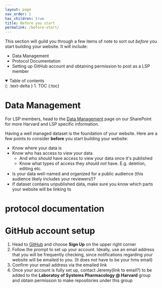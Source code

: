 ```yaml
---
layout: page
nav_order: 1
has_children: true
title: Before you start
permalink: /before-start/
---
```


This section will guild you through a few items of note to sort out _before_ you start building your website. It will include:
* Data Management
* Protocol Documentation
* Setting up GitHub account and obtaining permission to post as a LSP member

<details open markdown="block">
  <summary>
    Table of contents
  </summary>
  {: .text-delta }
1. TOC
{:toc}
</details>

# Data Management

For LSP members, head to the [Data Management](https://hu.sharepoint.com/sites/HiTS/SitePages/Tidy-Data.aspx) page on our SharePoint for more Harvard and LSP specific information.

Having a well managed dataset is the foundation of your website. Here are a few points to consider **before** you start building your website:
* Know where your data is
* Know who has access to view your data
    * And who *should* have access to view your data once it's published
    * Know what types of access they *should not* have. E.g. deletion, editing etc.
* Is your data well-named and organized for a public audience (this audience likely includes your reviewers!)?
* If dataset contains unpublished data, make sure you know which parts your website will be linking to

# protocol documentation

# GitHub account setup

1. Head to [GitHub](github.com) and choose **Sign Up** on the upper right corner
2. Follow the prompt to set up your account. Ideally, use an email address that you will be frequently checking, since notifications regarding your website will be emailed to you. (It does not have to be your hms email)
3. Confirm your email address via the emailed link
4. Once your account is fully set up, contact Jeremy(link to email?) to be added to the **Laboratoy of Systems Pharmacology @ Harvard** group and obtain permission to make repositories under this group
